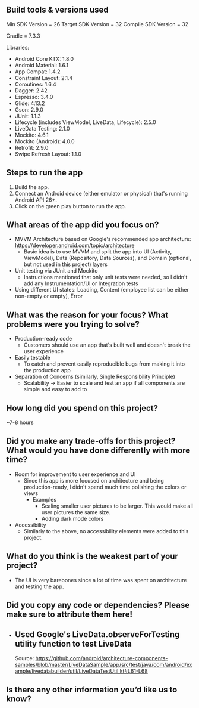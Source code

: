 ## Build tools & versions used

Min SDK Version = 26 Target SDK Version = 32 Compile SDK Version = 32

Gradle = 7.3.3

Libraries:

- Android Core KTX: 1.8.0
- Android Material: 1.6.1
- App Compat: 1.4.2
- Constraint Layout: 2.1.4
- Coroutines: 1.6.4
- Dagger: 2.42
- Espresso: 3.4.0
- Glide: 4.13.2
- Gson: 2.9.0
- JUnit: 1.1.3
- Lifecycle (includes ViewModel, LiveData, Lifecycle): 2.5.0
- LiveData Testing: 2.1.0
- Mockito: 4.6.1
- Mockito (Android): 4.0.0
- Retrofit: 2.9.0
- Swipe Refresh Layout: 1.1.0

## Steps to run the app

1) Build the app.
2) Connect an Android device (either emulator or physical) that's running Android API 26+.
3) Click on the green play button to run the app.

## What areas of the app did you focus on?

- MVVM Architecture based on Google's recommended app
  architecture: https://developer.android.com/topic/architecture
    - Basic idea is to use MVVM and split the app into UI (Activity, ViewModel), Data (Repository,
      Data Sources), and Domain (optional, but not used in this project) layers
- Unit testing via JUnit and Mockito
    - Instructions mentioned that only unit tests were needed, so I didn't add any
      Instrumentation/UI or Integration tests
- Using different UI states: Loading, Content (employee list can be either non-empty or empty),
  Error

## What was the reason for your focus? What problems were you trying to solve?

- Production-ready code
    - Customers should use an app that's built well and doesn't break the user experience
- Easily testable
    - To catch and prevent easily reproducible bugs from making it into the production app
- Separation of Concerns (similarly, Single Responsibility Principle)
    - Scalability -> Easier to scale and test an app if all components are simple and easy to add to

## How long did you spend on this project?

~7-8 hours

## Did you make any trade-offs for this project? What would you have done differently with more time?

- Room for improvement to user experience and UI
    - Since this app is more focused on architecture and being production-ready, I didn't spend much
      time polishing the colors or views
        - Examples
            - Scaling smaller user pictures to be larger. This would make all user pictures the same
              size.
            - Adding dark mode colors
- Accessibility
    - Similarly to the above, no accessibility elements were added to this project.

## What do you think is the weakest part of your project?

- The UI is very barebones since a lot of time was spent on architecture and testing the app.

## Did you copy any code or dependencies? Please make sure to attribute them here!

- Used Google's LiveData.observeForTesting utility function to test LiveData
    -
    Source: https://github.com/android/architecture-components-samples/blob/master/LiveDataSample/app/src/test/java/com/android/example/livedatabuilder/util/LiveDataTestUtil.kt#L61-L68

## Is there any other information you’d like us to know?